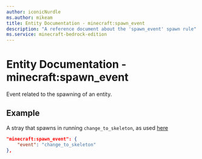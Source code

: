 ```yaml
---
author: iconicNurdle
ms.author: mikeam
title: Entity Documentation - minecraft:spawn_event
description: "A reference document about the 'spawn_event' spawn rule"
ms.service: minecraft-bedrock-edition
---
```


# Entity Documentation - minecraft:spawn_event

Event related to the spawning of an entity.

## Example

A stray that spawns in running `change_to_skeleton`, as used [here](https://github.com/Mojang/bedrock-samples/blob/43ca2795c201b6fff53f38597c4d01f6c4593e1a/behavior_pack/spawn_rules/stray.json#L18)

```json
"minecraft:spawn_event": {
    "event": "change_to_skeleton"
},
```
